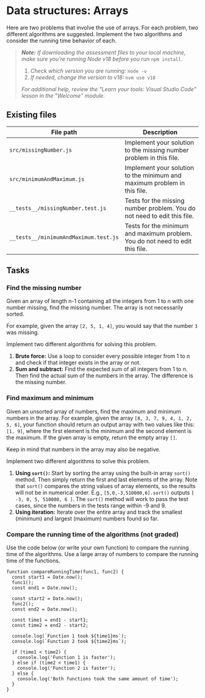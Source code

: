 # Data structures: Arrays

Here are two problems that involve the use of arrays. For each problem, two different algorithms are suggested. Implement the two algorithms and consider the running time behavior of each.

> _**Note:** If downloading the assessment files to your local machine, make sure you're running Node v18 before you run_ `npm install`.
> 
> 1. _Check which version you are running:_ `node -v`
> 2. _If needed, change the version to v18:_ `nvm use v18`
> 
> _For additional help, review the "Learn your tools: Visual Studio Code" lesson in the "Welcome" module._

## Existing files

|**File path**|**Description**|
|---|---|
|`src/missingNumber.js`|Implement your solution to the missing number problem in this file.|
|`src/minimumAndMaximum.js`|Implement your solution to the minimum and maximum problem in this file.|
|`__tests__/missingNumber.test.js`|Tests for the missing number problem. You do not need to edit this file.|
|`__tests__/minimumAndMaximum.test.js`|Tests for the minimum and maximum problem. You do not need to edit this file.|

## Tasks

### Find the missing number

Given an array of length n-1 containing all the integers from 1 to n with one number missing, find the missing number. The array is not necessarily sorted.

For example, given the array `[2, 5, 1, 4]`, you would say that the number `3` was missing.

Implement two different algorithms for solving this problem.

1. **Brute force:** Use a loop to consider every possible integer from 1 to n and check if that integer exists in the array or not.
2. **Sum and subtract:** Find the expected sum of all integers from 1 to n. Then find the actual sum of the numbers in the array. The difference is the missing number.

### Find maximum and minimum

Given an unsorted array of numbers, find the maximum and minimum numbers in the array. For example, given the array `[8, 3, 7, 9, 4, 1, 2, 5, 6]`, your function should return an output array with two values like this: `[1, 9]`, where the first element is the minimum and the second element is the maximum. If the given array is empty, return the empty array `[]`.

Keep in mind that numbers in the array may also be negative.

Implement two different algorithms to solve this problem.

1. **Using `sort()`:** Start by sorting the array using the built-in array `sort()` method. Then simply return the first and last elements of the array. Note that `sort()` compares the string values of array elements, so the results will not be in numerical order. E.g., `[5,0,-3,510000,6].sort()` outputs `[ -3, 0, 5, 510000, 6 ]`. The `sort()` method will work to pass the test cases, since the numbers in the tests range within -9 and 9.
2. **Using iteration:** Iterate over the entire array and track the smallest (minimum) and largest (maximum) numbers found so far.

### Compare the running time of the algorithms (not graded)

Use the code below (or write your own function) to compare the running time of the algorithms. Use a large array of numbers to compare the running time of the functions.

```
function compareRunningTime(func1, func2) {
  const start1 = Date.now();
  func1();
  const end1 = Date.now();

  const start2 = Date.now();
  func2();
  const end2 = Date.now();

  const time1 = end1 - start1;
  const time2 = end2 - start2;

  console.log(`Function 1 took ${time1}ms`);
  console.log(`Function 2 took ${time2}ms`);

  if (time1 < time2) {
    console.log('Function 1 is faster');
  } else if (time2 < time1) {
    console.log('Function 2 is faster');
  } else {
    console.log('Both functions took the same amount of time');
  }
}
```